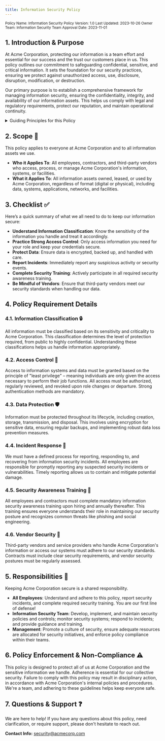 ```yaml
---
title: Information Security Policy
---
```

<small>
Policy Name: Information Security Policy  
Version: 1.0  
Last Updated: 2023-10-26  
Owner Team: Information Security Team  
Approval Date: 2023-11-01
</small>

## 1. Introduction & Purpose

At Acme Corporation, protecting our information is a team effort and essential for our success and the trust our customers place in us. This policy outlines our commitment to safeguarding confidential, sensitive, and critical information. It sets the foundation for our security practices, ensuring we protect against unauthorized access, use, disclosure, disruption, modification, or destruction.

Our primary purpose is to establish a comprehensive framework for managing information security, ensuring the confidentiality, integrity, and availability of our information assets. This helps us comply with legal and regulatory requirements, protect our reputation, and maintain operational continuity.

<details>
<summary>Guiding Principles for this Policy</summary>

This policy is built upon core principles to ensure robust information security:

*   **Confidentiality**: Ensuring that information is accessible only to those authorized to have access.
*   **Integrity**: Safeguarding the accuracy and completeness of information and processing methods.
*   **Availability**: Ensuring that authorized users have access to information and associated assets when required.
*   **Compliance**: Adhering to all relevant legal, regulatory, and contractual obligations.
*   **Continuous Improvement**: Regularly reviewing and updating our security practices to adapt to evolving threats.
</details>

## 2. Scope 🎯

This policy applies to everyone at Acme Corporation and to all information assets we use.

*   **Who it Applies To**: All employees, contractors, and third-party vendors who access, process, or manage Acme Corporation's information, systems, or facilities.
*   **What it Applies To**: All information assets owned, leased, or used by Acme Corporation, regardless of format (digital or physical), including data, systems, applications, networks, and facilities.

## 3. Checklist ✅

Here’s a quick summary of what we all need to do to keep our information secure:

*   **Understand Information Classification**: Know the sensitivity of the information you handle and treat it accordingly.
*   **Practice Strong Access Control**: Only access information you need for your role and keep your credentials secure.
*   **Protect Data**: Ensure data is encrypted, backed up, and handled with care.
*   **Report Incidents**: Immediately report any suspicious activity or security events.
*   **Complete Security Training**: Actively participate in all required security awareness training.
*   **Be Mindful of Vendors**: Ensure that third-party vendors meet our security standards when handling our data.

## 4. Policy Requirement Details

### 4.1. Information Classification 🔒
All information must be classified based on its sensitivity and criticality to Acme Corporation. This classification determines the level of protection required, from public to highly confidential. Understanding these classifications helps us handle information appropriately.

### 4.2. Access Control 🔑
Access to information systems and data must be granted based on the principle of "least privilege" – meaning individuals are only given the access necessary to perform their job functions. All access must be authorized, regularly reviewed, and revoked upon role changes or departure. Strong authentication methods are mandatory.

### 4.3. Data Protection 🛡️
Information must be protected throughout its lifecycle, including creation, storage, transmission, and disposal. This involves using encryption for sensitive data, ensuring regular backups, and implementing robust data loss prevention measures.

### 4.4. Incident Response 🚨
We must have a defined process for reporting, responding to, and recovering from information security incidents. All employees are responsible for promptly reporting any suspected security incidents or vulnerabilities. Timely reporting allows us to contain and mitigate potential damage.

### 4.5. Security Awareness Training 🧠
All employees and contractors must complete mandatory information security awareness training upon hiring and annually thereafter. This training ensures everyone understands their role in maintaining our security posture and recognizes common threats like phishing and social engineering.

### 4.6. Vendor Security 🤝
Third-party vendors and service providers who handle Acme Corporation's information or access our systems must adhere to our security standards. Contracts must include clear security requirements, and vendor security postures must be regularly assessed.

## 5. Responsibilities 🤝

Keeping Acme Corporation secure is a shared responsibility.

*   **All Employees**: Understand and adhere to this policy, report security incidents, and complete required security training. You are our first line of defense!
*   **Information Security Team**: Develop, implement, and maintain security policies and controls; monitor security systems; respond to incidents; and provide guidance and training.
*   **Management**: Promote a culture of security, ensure adequate resources are allocated for security initiatives, and enforce policy compliance within their teams.

## 6. Policy Enforcement & Non-Compliance ⚠️

This policy is designed to protect all of us at Acme Corporation and the sensitive information we handle. Adherence is essential for our collective security. Failure to comply with this policy may result in disciplinary action, in accordance with Acme Corporation's internal policies and procedures. We're a team, and adhering to these guidelines helps keep everyone safe.

## 7. Questions & Support ❓

We are here to help! If you have any questions about this policy, need clarification, or require support, please don't hesitate to reach out.

**Contact Info:** security@acmecorp.com